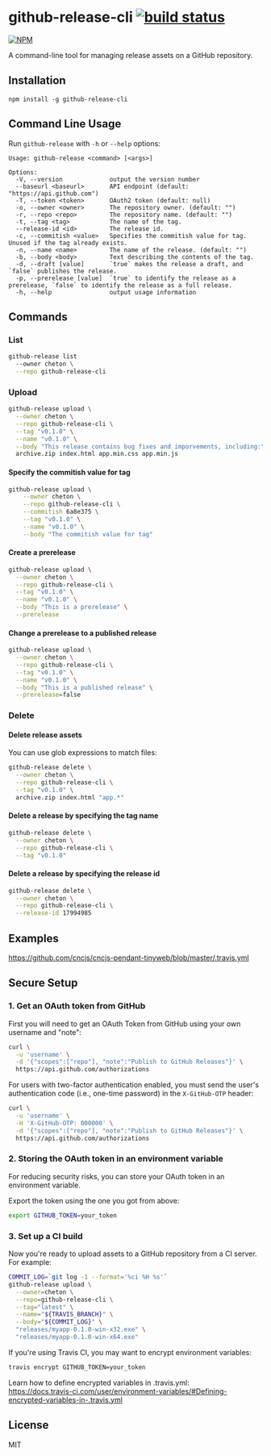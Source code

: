 # github-release-cli [![build status](https://travis-ci.org/cheton/github-release-cli.svg?branch=master)](https://travis-ci.org/cheton/github-release-cli)

[![NPM](https://nodei.co/npm/github-release-cli.png?downloads=true&stars=true)](https://www.npmjs.com/package/github-release-cli)

A command-line tool for managing release assets on a GitHub repository.

## Installation

```
npm install -g github-release-cli
```

## Command Line Usage

Run `github-release` with `-h` or `--help` options:

```
Usage: github-release <command> [<args>]

Options:
  -V, --version             output the version number
  --baseurl <baseurl>       API endpoint (default: "https://api.github.com")
  -T, --token <token>       OAuth2 token (default: null)
  -o, --owner <owner>       The repository owner. (default: "")
  -r, --repo <repo>         The repository name. (default: "")
  -t, --tag <tag>           The name of the tag.
  --release-id <id>         The release id.
  -c, --commitish <value>   Specifies the commitish value for tag. Unused if the tag already exists.
  -n, --name <name>         The name of the release. (default: "")
  -b, --body <body>         Text describing the contents of the tag.
  -d, --draft [value]       `true` makes the release a draft, and `false` publishes the release.
  -p, --prerelease [value]  `true` to identify the release as a prerelease, `false` to identify the release as a full release.
  -h, --help                output usage information
```

## Commands

### List

```sh
github-release list
  --owner cheton \
  --repo github-release-cli
```

### Upload

```sh
github-release upload \
  --owner cheton \
  --repo github-release-cli \
  --tag "v0.1.0" \
  --name "v0.1.0" \
  --body "This release contains bug fixes and imporvements, including:\n..." \
  archive.zip index.html app.min.css app.min.js
```

#### Specify the commitish value for tag

```sh
github-release upload \
    --owner cheton \
    --repo github-release-cli \
    --commitish 6a8e375 \
    --tag "v0.1.0" \
    --name "v0.1.0" \
    --body "The commitish value for tag"
```

#### Create a prerelease

```sh
github-release upload \
  --owner cheton \
  --repo github-release-cli \
  --tag "v0.1.0" \
  --name "v0.1.0" \
  --body "This is a prerelease" \
  --prerelease
```

#### Change a prerelease to a published release

```sh
github-release upload \
  --owner cheton \
  --repo github-release-cli \
  --tag "v0.1.0" \
  --name "v0.1.0" \
  --body "This is a published release" \
  --prerelease=false
```

### Delete

#### Delete release assets

You can use glob expressions to match files:
```sh
github-release delete \
  --owner cheton \
  --repo github-release-cli \
  --tag "v0.1.0" \
  archive.zip index.html "app.*"
```

#### Delete a release by specifying the tag name

```sh
github-release delete \
  --owner cheton \
  --repo github-release-cli \
  --tag "v0.1.0"
```

#### Delete a release by specifying the release id

```sh
github-release delete \
  --owner cheton \
  --repo github-release-cli \
  --release-id 17994985
```

## Examples

https://github.com/cncjs/cncjs-pendant-tinyweb/blob/master/.travis.yml

## Secure Setup

### 1. Get an OAuth token from GitHub

First you will need to get an OAuth Token from GitHub using your own username and "note":

```sh
curl \
  -u 'username' \
  -d '{"scopes":["repo"], "note":"Publish to GitHub Releases"}' \
  https://api.github.com/authorizations
```

For users with two-factor authentication enabled, you must send the user's authentication code (i.e., one-time password) in the `X-GitHub-OTP` header:

```sh
curl \
  -u 'username' \
  -H 'X-GitHub-OTP: 000000' \
  -d '{"scopes":["repo"], "note":"Publish to GitHub Releases"}' \
  https://api.github.com/authorizations
```

### 2. Storing the OAuth token in an environment variable

For reducing security risks, you can store your OAuth token in an environment variable.

Export the token using the one you got from above:

```sh
export GITHUB_TOKEN=your_token
```

### 3. Set up a CI build

Now you're ready to upload assets to a GitHub repository from a CI server. For example:

```sh
COMMIT_LOG=`git log -1 --format='%ci %H %s'`
github-release upload \
  --owner=cheton \
  --repo=github-release-cli \
  --tag="latest" \
  --name="${TRAVIS_BRANCH}" \
  --body="${COMMIT_LOG}" \
  "releases/myapp-0.1.0-win-x32.exe" \
  "releases/myapp-0.1.0-win-x64.exe"
```

If you're using Travis CI, you may want to encrypt environment variables:

```sh
travis encrypt GITHUB_TOKEN=your_token
```

Learn how to define encrypted variables in .travis.yml:<br>
https://docs.travis-ci.com/user/environment-variables/#Defining-encrypted-variables-in-.travis.yml

## License

MIT
